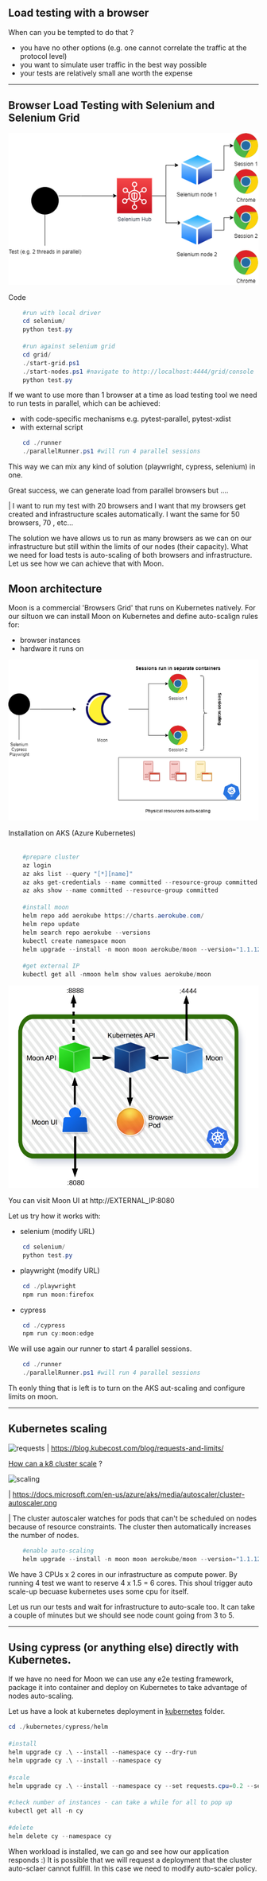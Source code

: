 
## Load testing with a browser

When can you be tempted to do that ?

- you have no other options (e.g. one cannot correlate the traffic at the protocol level)
- you want to simulate user traffic in the best way possible
- your tests are relatively small ane worth the expense

***

## Browser Load Testing with Selenium and Selenium Grid

![grid](img/grid.drawio.png)

Code
```powershell
    #run with local driver
    cd selenium/
    python test.py

    #run against selenium grid
    cd grid/
    ./start-grid.ps1
    ./start-nodes.ps1 #navigate to http://localhost:4444/grid/console
    python test.py
```
If we want to use more than 1 browser at a time as load testing tool we need to run tests in parallel, which can be achieved:
- with code-specific mechanisms e.g. pytest-parallel, pytest-xdist
- with external script

```powershell
    cd ./runner
    ./parallelRunner.ps1 #will run 4 parallel sessions

```
This way we can mix any kind of solution (playwright, cypress, selenium) in one. 

Great success, we can generate load from parallel browsers but ....

| I want to run my test with 20 browsers and I want that my browsers get created and infrastructure scales automatically. I want the same for 50 browsers, 70 , etc...


The solution we have allows us to run as many browsers as we can on our infrastructure but still within the limits of our nodes (their capacity). What we need for load tests is auto-scaling of both browsers and infrastructure. Let us see how we can achieve that with Moon.


## Moon architecture

Moon is a commercial 'Browsers Grid' that runs on Kubernetes natively. For our siltuon we can install Moon on Kubernetes and define auto-scalign rules for:

- browser instances
- hardware it runs on

![grid](img/moon.drawio.png)

Installation on AKS (Azure Kubernetes)

```powershell

    #prepare cluster
    az login
    az aks list --query "[*][name]"
    az aks get-credentials --name committed --resource-group committed 
    az aks show --name committed --resource-group committed

    #install moon
    helm repo add aerokube https://charts.aerokube.com/ 
    helm repo update 
    helm search repo aerokube --versions 
    kubectl create namespace moon
    helm upgrade --install -n moon moon aerokube/moon --version="1.1.12"

    #get external IP
    kubectl get all -nmoon helm show values aerokube/moon

```

![moon](img/moon.png)


You can visit Moon UI at http://EXTERNAL_IP:8080

Let us try how it works with:
- selenium (modify URL)
```powershell
    cd selenium/
    python test.py
```
- playwright (modify URL)
```powershell
    cd ./playwright
    npm run moon:firefox
```
- cypress
```powershell
    cd ./cypress
    npm run cy:moon:edge
```

We will use again our runner to start 4 parallel sessions.

```powershell
    cd ./runner
    ./parallelRunner.ps1 #will run 4 parallel sessions
```

Th eonly thing that is left is to turn on the AKS aut-scaling and configure limits on moon.

***
## Kubernetes scaling

![requests](https://blog.kubecost.com/assets/images/k8s-recs-ands-limits.png)
| https://blog.kubecost.com/blog/requests-and-limits/

[How can a k8 cluster scale](https://docs.microsoft.com/en-us/azure/aks/cluster-autoscaler) ?

![scaling](https://docs.microsoft.com/en-us/azure/aks/media/autoscaler/cluster-autoscaler.png)

| https://docs.microsoft.com/en-us/azure/aks/media/autoscaler/cluster-autoscaler.png

| The cluster autoscaler watches for pods that can't be scheduled on nodes because of resource constraints. The cluster then automatically increases the number of nodes.


```powershell
    #enable auto-scaling 
    helm upgrade --install -n moon moon aerokube/moon --version="1.1.12" --set moon.browser.resources.cpu.requests=1.5 --set moon.browser.resources.cpu.limits=3
```
We have 3 CPUs x 2 cores in our infrastructure as compute power. By running 4 test we want to reserve 4 x 1.5 = 6 cores. This shoul trigger auto scale-up becuase kubernetes uses some cpu for itself.

Let us run our tests and wait for infrastructure to auto-scale too. It can take a couple of minutes but we should see node count going from 3 to 5.


*** 

## Using cypress (or anything else) directly with Kubernetes.

If we have no need for Moon we can use any e2e testing framework, package it into container and deploy on Kubernetes to take advantage of nodes auto-scaling.

Let us have a look at kubernetes deployment in [kubernetes](../kubernetes) folder.

```powershell
cd ./kubernetes/cypress/helm

#install
helm upgrade cy .\ --install --namespace cy --dry-run
helm upgrade cy .\ --install --namespace cy

#scale
helm upgrade cy .\ --install --namespace cy --set requests.cpu=0.2 --set replicas=45 --debug

#check number of instances - can take a while for all to pop up
kubectl get all -n cy

#delete
helm delete cy --namespace cy
```

When workload is installed, we can go and see how our application responds :)
It is possible that we will request a deployment that the cluster auto-sclaer cannot fullfill. In this case we need to modify auto-scaler policy.
